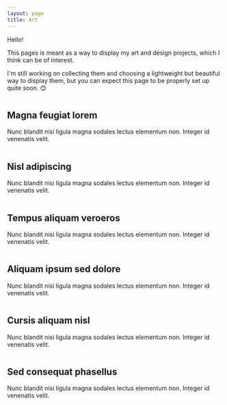 ```yaml
---
layout: page
title: Art
---
```


Hello!

This pages is meant as a way to display my art and design projects, which I think can be of interest.

I'm still working on collecting them and choosing a lightweight but beautiful way to display them, but you can expect this page to be properly set up quite soon. 😊

<div id="wrapper">
    <div id="main">
        <article class="thumb">
            <a href="/public/img/leaf-man.jpg" class="image"><img src="/public/img/leaf-man.jpg" alt="" /></a>
            <h2>Magna feugiat lorem</h2>
            <p>Nunc blandit nisi ligula magna sodales lectus elementum non. Integer id venenatis velit.</p>
        </article>
        <article class="thumb">
            <a href="/public/img/leaf-man.jpg" class="image"><img src="/public/img/leaf-man.jpg" alt="" /></a>
            <h2>Nisl adipiscing</h2>
            <p>Nunc blandit nisi ligula magna sodales lectus elementum non. Integer id venenatis velit.</p>
        </article>
        <article class="thumb">
            <a href="/public/img/leaf-man.jpg" class="image"><img src="/public/img/leaf-man.jpg" alt="" /></a>
            <h2>Tempus aliquam veroeros</h2>
            <p>Nunc blandit nisi ligula magna sodales lectus elementum non. Integer id venenatis velit.</p>
        </article>
        <article class="thumb">
            <a href="/public/img/leaf-man.jpg" class="image"><img src="/public/img/leaf-man.jpg" alt="" /></a>
            <h2>Aliquam ipsum sed dolore</h2>
            <p>Nunc blandit nisi ligula magna sodales lectus elementum non. Integer id venenatis velit.</p>
        </article>
        <article class="thumb">
            <a href="/public/img/leaf-man.jpg" class="image"><img src="/public/img/leaf-man.jpg" alt="" /></a>
            <h2>Cursis aliquam nisl</h2>
            <p>Nunc blandit nisi ligula magna sodales lectus elementum non. Integer id venenatis velit.</p>
        </article>
        <article class="thumb">
            <a href="/public/img/leaf-man.jpg" class="image"><img src="/public/img/leaf-man.jpg" alt="" /></a>
            <h2>Sed consequat phasellus</h2>
            <p>Nunc blandit nisi ligula magna sodales lectus elementum non. Integer id venenatis velit.</p>
        </article>
    </div>
</div>
